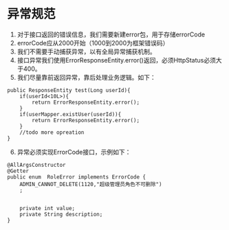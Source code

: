 # 异常规范

1. 对于接口返回的错误信息，我们需要新建error包，用于存储errorCode
2. errorCode应从2000开始（1000到2000为框架错误码）
3. 我们不需要手动捕获异常，以有全局异常捕获机制。
4. 接口异常我们使用ErrorResponseEntity.error()返回，必须HttpStatus必须大于400。
5. 我们尽量靠前返回异常，靠后处理业务逻辑。如下：

```
public ResponseEntity test(Long userId){
    if(userId<10L>){
        return ErrorResponseEntity.error();
    }
    if(userMapper.existUser(userId)){
        return ErrorResponseEntity.error();
    }
    //todo more opreation
}
```

6. 异常必须实现ErrorCode接口，示例如下：

```
@AllArgsConstructor
@Getter
public enum  RoleError implements ErrorCode {
    ADMIN_CANNOT_DELETE(1120,"超级管理员角色不可删除")
    ;


    private int value;
    private String description;
}
```

